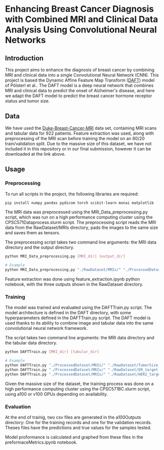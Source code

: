 # Enhancing Breast Cancer Diagnosis with Combined MRI and Clinical Data Analysis Using Convolutional Neural Networks

## Introduction

This project aims to enhance the diagnosis of breast cancer by combining MRI and clinical data into a single Convolutional Neural Network (CNN). This project is based the Dynamic Affine Feature Map Transform ([DAFT](https://github.com/ai-med/DAFT)) model of Pölsterl et al.. The DAFT model is a deep neural network that combines MRI and clinical data to predict the onset of Alzheimer's disease, and here we adapt the DAFT model to predict the breast cancer hormone receptor status and tumor size. 

## Data

We have used the [Duke-Breast-Cancer-MRI](https://www.cancerimagingarchive.net/collection/duke-breast-cancer-mri/) data set, containing MRI scans and tabular data for 922 patients. Feature extraction was used, along with preprocessing of the MRI scan before training the model on an 80/20 train/validation split. Due to the massive size of this dataset, we have not included it in this repository or in our final submission, however it can be downloaded at the link above. 

## Usage

### Preprocessing

To run all scripts in the project, the following libraries are required:

```bash
pip install numpy pandas pydicom torch scikit-learn monai matplotlib
```

The MRI data was preprocessed using the MRI_Data_preprocessing.py script, which was run on a high performance computing cluster using the CPSC571Dataprocess.slurm script. The preprocessing script reads the MRI data from the RawDataset/MRIs directory, pads the images to the same size and saves them as tensors. 

The preprocessing script takes two command line arguments: the MRI data directory and the output directory. 

```bash
python MRI_Data_preprocessing.py [MRI_dir] [output_dir]

# Example
python MRI_Data_preprocessing.py "./RawDataset/MRIs/" "./ProcessedDataset/MRIs/"
```

Feature extraction was done using feature_extraction.ipynb python notebook, with the three outputs shown in the RawDataset directory.

### Training

The model was trained and evaluated using the DAFTTrain.py script. The model architecture is defined in the DAFT directory, with some hyperparameters defined in the DAFTTrain.py script. The DAFT model is used thanks to its ability to combine image and tabular data into the same convolutional neural network framework. 

The script takes two command line arguments: the MRI data directory and the tabular data directory. 

```bash
python DAFTTrain.py [MRI_dir] [tabular_dir]

# Example
python DAFTTrain.py "./ProcessedDataset/MRIs/" "./RawDataset/TumorSize_target.csv" > /home/ramin.kahidi/CPSC571/DAFT_CPSC_571/a100Output/slurmOutputs/output_tumor_size.txt
python DAFTTrain.py "./ProcessedDataset/MRIs/" "./RawDataset/ER_target.csv" > /home/ramin.kahidi/CPSC571/DAFT_CPSC_571/a100Output/slurmOutputs/output_ER.txt
python DAFTTrain.py "./ProcessedDataset/MRIs/" "./RawDataset/HER2_target.csv" > /home/ramin.kahidi/CPSC571/DAFT_CPSC_571/a100Output/slurmOutputs/output_HER2.txt
```

Given the massive size of the dataset, the training process was done on a high performance computing cluster using the CPSC571BC.slurm script, using a100 or v100 GPUs depending on availability.

### Evaluation

At the end of trainig, two csv files are generated in the a100Outputs directory: One for the training records and one for the validation records. Theses files have the predictions and true values for the samples tested.

Model proformance is calculated and graphed from these files in the preformaceMetrics.ipynb notebook.

